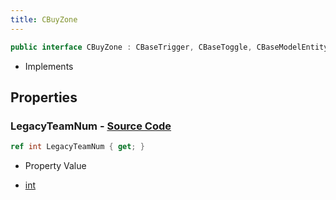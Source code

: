 ```yaml
---
title: CBuyZone
---
```


```csharp
public interface CBuyZone : CBaseTrigger, CBaseToggle, CBaseModelEntity, CBaseEntity, CEntityInstance, ISchemaClass<CEntityInstance>, ISchemaClass<CBaseEntity>, ISchemaClass<CBaseModelEntity>, ISchemaClass<CBaseToggle>, ISchemaClass<CBaseTrigger>, ISchemaClass<CBuyZone>, ISchemaField, ISchemaClass, INativeHandle
```

- Implements

## Properties

### **LegacyTeamNum** - [Source Code](https://github.com/swiftly-solution/swiftlys2/blob/main/managed/src/SwiftlyS2.Generated/Schemas/Interfaces/CBuyZone.cs#L16)

```csharp
ref int LegacyTeamNum { get; }
```

- Property Value

- [int](https://learn.microsoft.com/dotnet/api/system.int32)

